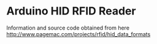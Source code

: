 # Arduino HID RFID Reader

Information and source code obtained from here
http://www.pagemac.com/projects/rfid/hid_data_formats
